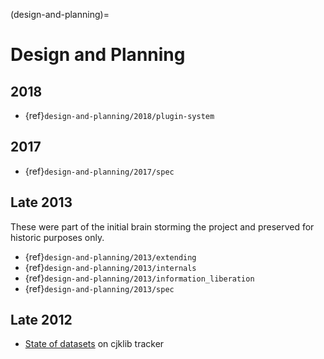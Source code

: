 (design-and-planning)=

# Design and Planning

## 2018

- {ref}`design-and-planning/2018/plugin-system`

## 2017

- {ref}`design-and-planning/2017/spec`

## Late 2013

These were part of the initial brain storming the project and
preserved for historic purposes only.

- {ref}`design-and-planning/2013/extending`
- {ref}`design-and-planning/2013/internals`
- {ref}`design-and-planning/2013/information_liberation`
- {ref}`design-and-planning/2013/spec`

## Late 2012

- [State of datasets][state of datasets] on cjklib tracker

[state of datasets]: https://github.com/cburgmer/cjklib/issues/3


